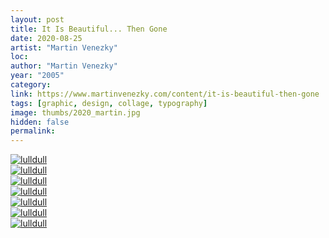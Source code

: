 ```yaml
---
layout: post
title: It Is Beautiful... Then Gone
date: 2020-08-25
artist: "Martin Venezky"
loc: 
author: "Martin Venezky"
year: "2005"
category: 
link: https://www.martinvenezky.com/content/it-is-beautiful-then-gone
tags: [graphic, design, collage, typography]
image: thumbs/2020_martin.jpg
hidden: false
permalink:
---
```






<div class="post_image">
	<a href="{{ site.baseurl }}/images/posts/2020_martin/001.jpg" target="_blank">
	<img src="{{ site.baseurl }}/images/posts/2020_martin/001.jpg" alt="lulldull"></a>
</div>

<div class="post_image">
	<a href="{{ site.baseurl }}/images/posts/2020_martin/002.jpg" target="_blank">
	<img src="{{ site.baseurl }}/images/posts/2020_martin/002.jpg" alt="lulldull"></a>
</div>

<div class="post_image">
	<a href="{{ site.baseurl }}/images/posts/2020_martin/003.jpg" target="_blank">
	<img src="{{ site.baseurl }}/images/posts/2020_martin/003.jpg" alt="lulldull"></a>
</div>

<div class="post_image">
	<a href="{{ site.baseurl }}/images/posts/2020_martin/004.jpg" target="_blank">
	<img src="{{ site.baseurl }}/images/posts/2020_martin/004.jpg" alt="lulldull"></a>
</div>

<div class="post_image">
	<a href="{{ site.baseurl }}/images/posts/2020_martin/005.jpg" target="_blank">
	<img src="{{ site.baseurl }}/images/posts/2020_martin/005.jpg" alt="lulldull"></a>
</div>

<div class="post_image">
	<a href="{{ site.baseurl }}/images/posts/2020_martin/006.jpg" target="_blank">
	<img src="{{ site.baseurl }}/images/posts/2020_martin/006.jpg" alt="lulldull"></a>
</div>

<div class="post_image">
	<a href="{{ site.baseurl }}/images/posts/2020_martin/007.jpg" target="_blank">
	<img src="{{ site.baseurl }}/images/posts/2020_martin/007.jpg" alt="lulldull"></a>
</div>
